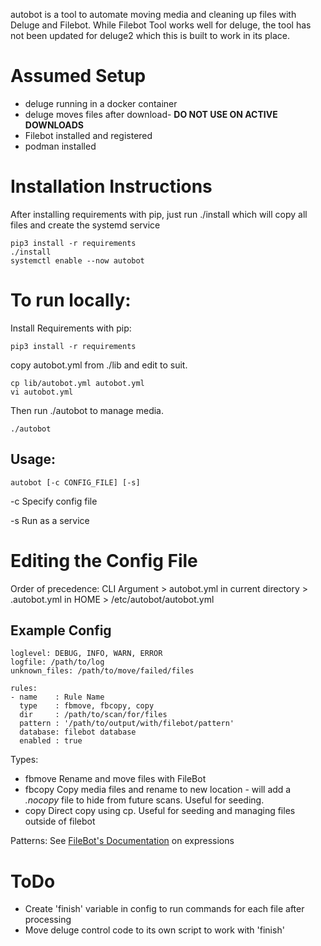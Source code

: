 autobot is a tool to automate moving media and cleaning up files with Deluge and Filebot.  While Filebot Tool works well for deluge, the tool has not been updated for deluge2 which this is built to work in its place.

# Assumed Setup
- deluge running in a docker container
- deluge moves files after download- **DO NOT USE ON ACTIVE DOWNLOADS**
- Filebot installed and registered
- podman installed

# Installation Instructions
After installing requirements with pip, just run ./install which will copy all files and create the systemd service
~~~
pip3 install -r requirements
./install
systemctl enable --now autobot
~~~

# To run locally:
Install Requirements with pip:
~~~
pip3 install -r requirements
~~~
copy autobot.yml from ./lib and edit to suit.
~~~
cp lib/autobot.yml autobot.yml
vi autobot.yml
~~~
Then run ./autobot to manage media.
~~~
./autobot
~~~

## Usage:
~~~
autobot [-c CONFIG_FILE] [-s]
~~~
-c    Specify config file

-s    Run as a service

# Editing the Config File
Order of precedence: CLI Argument > autobot.yml in current directory > .autobot.yml in HOME > /etc/autobot/autobot.yml
## Example Config
~~~
loglevel: DEBUG, INFO, WARN, ERROR
logfile: /path/to/log
unknown_files: /path/to/move/failed/files

rules:
- name    : Rule Name
  type    : fbmove, fbcopy, copy
  dir     : /path/to/scan/for/files
  pattern : '/path/to/output/with/filebot/pattern'
  database: filebot database
  enabled : true
  ~~~
  
  Types:
  - fbmove  Rename and move files with FileBot
  - fbcopy  Copy media files and rename to new location - will add a *.nocopy* file to hide from future scans.  Useful for seeding.
  - copy    Direct copy using cp.  Useful for seeding and managing files outside of filebot
  
  Patterns: See [FileBot's Documentation](https://www.filebot.net/naming.html) on expressions
  
  # ToDo
  - Create 'finish' variable in config to run commands for each file after processing
  - Move deluge control code to its own script to work with 'finish'
